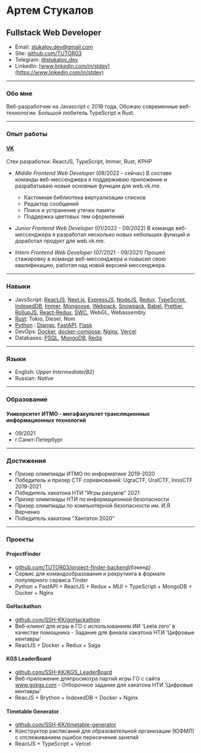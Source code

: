 # Артем Стукалов

## Fullstack Web Developer

- Email: stukalov.dev@gmail.com
- Site: [github.com/TUTOR03](https://github.com/TUTOR03)
- Telegram: [@stukalov_dev](https://t.me/stukalov_dev)
- LinkedIn: [www.linkedin.com/in/stdev](https://www.linkedin.com/in/stdev)

---

### Обо мне

Веб-разработчик на Javascript с 2018 года. Обожаю современные веб-технологии. Большой любитель TypeScript и Rust.

---

### Опыт работы

#### [VK](https://vk.com)

Стек разработки: ReactJS, TypeScript, Immer, Rust, KPHP

- _Middle Frontend Web Developer_ (09/2022 - сейчас)
  В составе команды веб-мессенджера я поддерживаю приложение и разрабатываю новые основные функции для web.vk.me.

  - Кастомная библиотека виртуализации списков
  - Редактор сообщений
  - Поиск и устранение утечек памяти
  - Поддержка цветовых тем оформлений

- _Junior Frontend Web Developer_ (01/2022 - 09/2022)
  В команде веб-мессенджера я разработал несколько новых небольших функций и доработал продукт для web.vk.me.

- _Intern Frontend Web Developer_ (07/2021 - 09/2021)
  Прошел стажировку в команде веб-мессенджера и повысил свою квалификацию, работая над новой версией мессенджера.

---

### Навыки

- JavsScript: [ReactJS](https://reactjs.org), [Next.js](https://nextjs.org), [ExpressJS](https://expressjs.com), [NodeJS](https://nodejs.org), [Redux](https://redux.js.org), [TypeScript](https://www.typescriptlang.org), [IndexedDB](https://github.com/jakearchibald/idb), [Immer](https://immerjs.github.io/immer), [Mongoose](https://mongoosejs.com), [Webpack](https://webpack.js.org), [Snowpack](https://www.snowpack.dev), [Babel](https://babeljs.io), [Prettier](https://prettier.io), [RollupJS](https://rollupjs.org), [React-Redux](https://react-redux.js.org), [SWC](https://swc.rs), WebGL, Webassembly
- [Rust](https://www.rust-lang.org): Tokio, Diesel, Nom
- [Python](https://www.python.org) : [Django](https://www.djangoproject.com), [FastAPI](https://fastapi.tiangolo.com), [Flask](https://flask.palletsprojects.com)
- DevOps: [Docker](https://www.docker.com), [docker-compose](https://docs.docker.com/compose), [Nginx](https://nginx.org), [Vercel](https://vercel.com)
- Databases: [PSQL](https://postgrespro.ru), [MongoDB](https://www.mongodb.com), [Redis](https://redis.io)

---

### Языки

- English: _Upper Intermediate(B2)_
- Russian: _Native_

---

### Образование

#### Университет ИТМО - мегафакультет трансляционных информационных технологий

- 09/2021
- г.Санкт-Петербург

---

### Достижения

- Призер олимпиады ИТМО по информатике 2019-2020
- Победитель и призер CTF соревнований: UgraCTF, UralCTF, InnoCTF 2019-2021
- Победитель хакатона НТИ "Игры разумов" 2021
- Призер олимпиады НТИ по информационной безопасности
- Призер олимпиады по компьютерной безопасности им. И.Я Верченко
- Победитель хакатона "Хантатон 2020"

---

### Проекты

#### ProjectFinder

- [github.com/TUTOR03/project-finder-backend](https://github.com/TUTOR03/project-finder-backend)(бэкенд)
- Сервис для командообразования и рекрутинга в формате популярного сервиса Tinder
- Python + FastAPI + ReactJS + Redux + MUI + TypeScript + MongoDB + Docker + Nginx

#### GoHackathon

- [github.com/SSH-KK/goHackathon](https://github.com/SSH-KK/goHackathon)
- Веб-клиент для игры в ГО с использованием ИИ 'Leela zero' в качестве помощника - Задание для финала хакатона НТИ 'Цифровые кентавры'
- ReactJS + Docker + Redux + Saga

#### KGS LeaderBoard

- [github.com/SSH-KK/KGS_LeaderBoard](https://github.com/SSH-KK/KGS_LeaderBoard)
- Веб-приложение дляпросмотра партий игры ГО с сайта www.gokgs.com - Отборочное задание для хакатона НТИ 'Цифровые кентавры'
- ReacJS + Brython + IndexedDB + Docker + Nginx

#### Timetable Generator

- [github.com/SSH-KK/timetable-generator](https://github.com/SSH-KK/timetable-generator)
- Конструктор расписаний для образовательной организации (ЮФМЛ) c отслеживанием ошибок пересечения занятий
- ReactJS + TypeScript + Vercel
